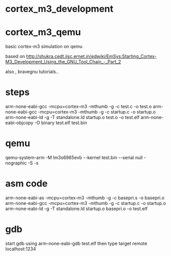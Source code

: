 # cortex_m3_development


# cortex_m3_qemu
basic cortex-m3 simulation on qemu

based on 
http://shukra.cedt.iisc.ernet.in/edwiki/EmSys:Starting_Cortex-M3_Development_Using_the_GNU_Tool_Chain_-_Part_2

also , bravegnu tutorials..

steps
=======

arm-none-eabi-gcc -mcpu=cortex-m3 -mthumb -g -c test.c -o test.o
arm-none-eabi-gcc -mcpu=cortex-m3 -mthumb -g -c startup.c -o startup.o
arm-none-eabi-ld  -g -T standalone.ld startup.o test.o -o test.elf
arm-none-eabi-objcopy -O binary test.elf test.bin

qemu 
======

qemu-system-arm -M lm3s6965evb --kernel test.bin --serial null -nographic -S -s


asm code
=========

arm-none-eabi-as -mcpu=cortex-m3 -mthumb -g -c basepri.s -o basepri.o
arm-none-eabi-gcc -mcpu=cortex-m3 -mthumb -g -c startup.c -o startup.o
arm-none-eabi-ld  -g -T standalone.ld startup.o basepri.o -o test.elf

gdb
=======
start gdb using arm-none-eabi-gdb test.elf 
then type
target remote localhost:1234








